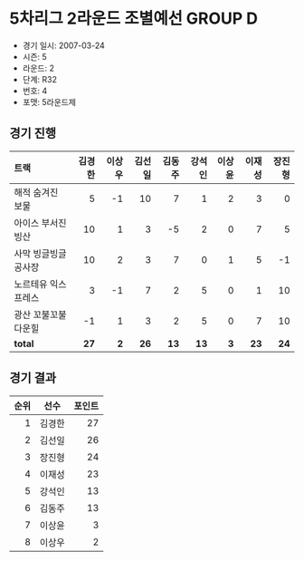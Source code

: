 # 5차리그 2라운드 조별예선 GROUP D

- 경기 일시: 2007-03-24
- 시즌: 5
- 라운드: 2
- 단계: R32
- 번호: 4
- 포맷: 5라운드제





## 경기 진행

| 트랙 | 김경한 | 이상우 | 김선일 | 김동주 | 강석인 | 이상윤 | 이재성 | 장진형 |
|:---|---:|---:|---:|---:|---:|---:|---:|---:|
| 해적 숨겨진 보물 | 5 | -1 | 10 | 7 | 1 | 2 | 3 | 0 |
| 아이스 부서진 빙산 | 10 | 1 | 3 | -5 | 2 | 0 | 7 | 5 |
| 사막 빙글빙글 공사장 | 10 | 2 | 3 | 7 | 0 | 1 | 5 | -1 |
| 노르테유 익스프레스 | 3 | -1 | 7 | 2 | 5 | 0 | 1 | 10 |
| 광산 꼬불꼬불 다운힐 | -1 | 1 | 3 | 2 | 5 | 0 | 7 | 10 |
| __total__ | __27__ | __2__ | __26__ | __13__ | __13__ | __3__ | __23__ | __24__ |




## 경기 결과

| 순위 | 선수 | 포인트 |
|---:|:---:|---:|
| 1 | 김경한 | 27 |
| 2 | 김선일 | 26 |
| 3 | 장진형 | 24 |
| 4 | 이재성 | 23 |
| 5 | 강석인 | 13 |
| 6 | 김동주 | 13 |
| 7 | 이상윤 | 3 |
| 8 | 이상우 | 2 |

